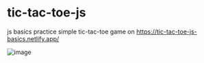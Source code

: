 # tic-tac-toe-js
js basics practice
simple tic-tac-toe game on https://tic-tac-toe-js-basics.netlify.app/

![image](https://github.com/shakhboz-khasanov/tic-tac-toe-js/assets/150090985/65e5bfc1-af8f-46d5-89c3-e411b92d3732)
